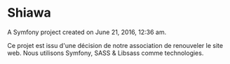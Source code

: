 Shiawa
======

A Symfony project created on June 21, 2016, 12:36 am.

Ce projet est issu d'une décision de notre association de renouveler le site web.
Nous utilisons Symfony, SASS & Libsass comme technologies.
